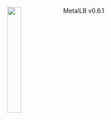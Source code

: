 <img align="left" src="/images/logo.png" width="25%"></img>
MetalLB v0.6.1
<p style="clear: both"></p>
